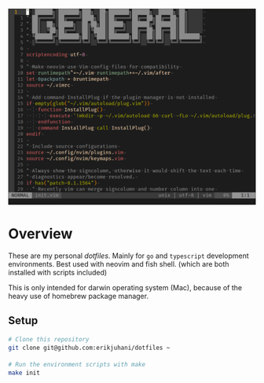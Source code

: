 ![Screenshot](screenshot.png?raw=true)
# Overview
These are my personal _dotfiles_. Mainly for `go` and `typescript` development environments.
Best used with neovim and fish shell. (which are both installed with scripts included)

This is only intended for darwin operating system (Mac),
because of the heavy use of homebrew package manager.

## Setup
```sh
# Clone this repository
git clone git@github.com:erikjuhani/dotfiles ~

# Run the environment scripts with make
make init
```
